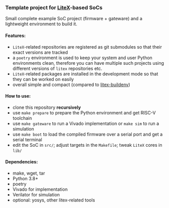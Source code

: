 ### Template project for [LiteX](https://github.com/enjoy-digital/litex)-based SoCs

Small complete example SoC project (firmware + gateware) and a lightweight environment to build it.

#### Features:
-  `LiteX`-related repositories are registered as git submodules so that their
exact versions are tracked
- a `poetry` environment is used to keep your system and user Python environments clean,
therefore you can have multiple such projects using different versions of `litex` 
repositories etc.
- `LiteX`-related packages are installed in the development mode so that they can be worked on easily
- overall simple and compact (compared to [litex-buildenv](https://github.com/timvideos/litex-buildenv))

#### How to use:
- clone this repository **recursively**
- use `make prepare` to prepare the Python environment and get RISC-V toolchain
- use `make gateware` to run a Vivado implementation or `make sim` to run a simulation
- use `make boot` to load the compiled firmware over a serial port and get a serial terminal
- edit the SoC in `src/`; adjust targets in the `Makefile`; tweak `LiteX` cores in `lib/`

#### Dependencies:
 - make, wget, tar
 - Python 3.8+
 - poetry
 - Vivado for implementation
 - Verilator for simulation
 - optional: yosys, other litex-related tools
